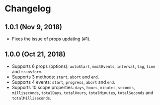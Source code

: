 # Changelog

## 1.0.1 (Nov 9, 2018)

- Fixes the issue of props updating (#1).

## 1.0.0 (Oct 21, 2018)

- Supports 6 props (options): `autoStart`, `emitEvents`, `interval`, `tag`, `time` and `transform`.
- Supports 3 methods: `start`, `abort` and `end`.
- Supports 4 events: `start`, `progress`, `abort` and `end`.
- Supports 10 scope properties: `days`, `hours`, `minutes`, `seconds`, `milliseconds`, `totalDays`, `totalHours`, `totalMinutes`, `totalSeconds` and `totalMilliseconds`.
